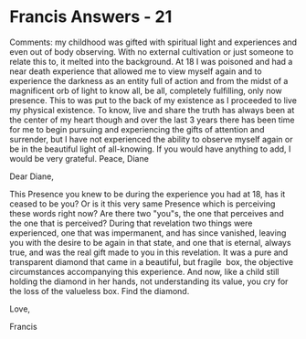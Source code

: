 # Francis Answers - 21

Comments: my childhood was gifted with spiritual light and experiences and even out of body observing. With no external cultivation or just someone to relate this to, it melted into the background. At 18 I was poisoned and had a near death experience that allowed me to view myself again and to experience the darkness as an entity full of action and from the midst of a magnificent orb of light to know all, be all, completely fulfilling, only now presence. This to was put to the back of my existence as I proceeded to live my physical existence. To know, live and share the truth has always been at the center of my heart though and over the last 3 years there has been time for me to begin pursuing and experiencing the gifts of attention and surrender, but I have not experienced the ability to observe myself again or be in the beautiful light of all-knowing. If you would have anything to add, I would be very grateful. Peace, Diane

Dear Diane,

This Presence you knew to be during the experience you had at 18, has it ceased to be you? Or is it this very same Presence which is perceiving these words right now? Are there two "you"s, the one that perceives and the one that is perceived? During that revelation two things were experienced, one that was impermanent, and has since vanished, leaving you with the desire to be again in that state, and one that is eternal, always true, and was the real gift made to you in this revelation. It was a pure and transparent diamond that came in a beautiful, but fragile&nbsp; box, the objective circumstances accompanying this experience. And now, like a child still holding the diamond in her hands, not understanding its value, you cry for the loss of the valueless box. Find the diamond.

Love,

Francis


